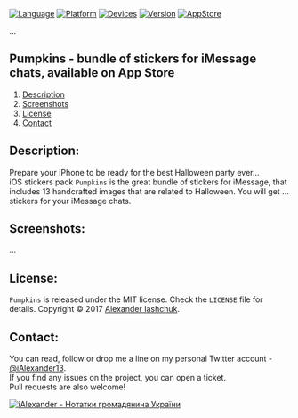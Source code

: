 [![Language](https://img.shields.io/badge/Swift-4.0-orange.svg?style=flat)](#)
[![Platform](https://img.shields.io/badge/iOS-10.0-lightgray.svg?style=flat)](#)
[![Devices](https://img.shields.io/badge/Devices-iMessage_on_iPhone_and_iPad-green.svg?style=flat)](#)
[![Version](https://img.shields.io/badge/App_version-1.0-blue.svg?style=flat)](#)
[![AppStore](https://img.shields.io/badge/App_Store-Free-brightgreen.svg?style=flat)](http://ialexander.me/2e3ZYpi)

...

## Pumpkins - bundle of stickers for iMessage chats, available on App Store
1. [Description](#description)
2. [Screenshots](#screenshots)
3. [License](#license)
4. [Contact](#contact)

## <a name="description"> Description: </a>

Prepare your iPhone to be ready for the best Halloween party ever...  
iOS stickers pack ```Pumpkins``` is the great bundle of stickers for iMessage, that includes 13 handcrafted images that are related to Halloween. You will get   ...   stickers for your iMessage chats.

## <a name="screenshots"> Screenshots: </a>

...

## <a name="license"> License: </a>

```Pumpkins``` is released under the MIT license. Check the ```LICENSE``` file for details.
Copyright © 2017 <a href="http://iashchuk.com">Alexander Iashchuk</a>.

## <a name="contact"> Contact: </a>

You can read, follow or drop me a line on my personal Twitter account - [@iAlexander13](https://twitter.com/iAlexander13).  
If you find any issues on the project, you can open a ticket.  
Pull requests are also welcome!

[![iAlexander - Нотатки громадянина України](https://raw.githubusercontent.com/iAlexander/Pumpkins/master/Footer.jpg)](https://twitter.com/iAlexander13)
